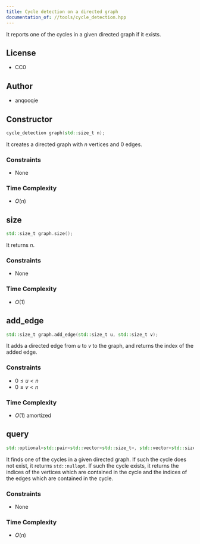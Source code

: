 ```yaml
---
title: Cycle detection on a directed graph
documentation_of: //tools/cycle_detection.hpp
---
```


It reports one of the cycles in a given directed graph if it exists.

## License
- CC0

## Author
- anqooqie

## Constructor
```cpp
cycle_detection graph(std::size_t n);
```

It creates a directed graph with $n$ vertices and $0$ edges.

### Constraints
- None

### Time Complexity
- $O(n)$

## size
```cpp
std::size_t graph.size();
```

It returns $n$.

### Constraints
- None

### Time Complexity
- $O(1)$

## add_edge
```cpp
std::size_t graph.add_edge(std::size_t u, std::size_t v);
```

It adds a directed edge from $u$ to $v$ to the graph, and returns the index of the added edge.

### Constraints
- $0 \leq u < n$
- $0 \leq v < n$

### Time Complexity
- $O(1)$ amortized

## query
```cpp
std::optional<std::pair<std::vector<std::size_t>, std::vector<std::size_t>>> graph.query();
```

It finds one of the cycles in a given directed graph.
If such the cycle does not exist, it returns `std::nullopt`.
If such the cycle exists, it returns the indices of the vertices which are contained in the cycle and the indices of the edges which are contained in the cycle.

### Constraints
- None

### Time Complexity
- $O(n)$
